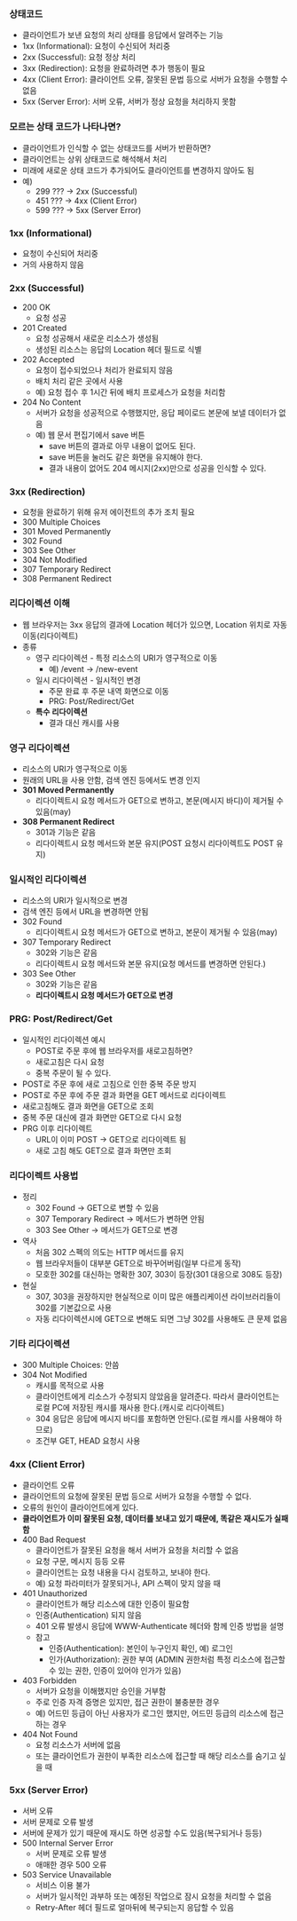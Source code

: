 ### 상태코드
- 클라이언트가 보낸 요청의 처리 상태를 응답에서 알려주는 기능
- 1xx (Informational): 요청이 수신되어 처리중
- 2xx (Successful): 요청 정상 처리
- 3xx (Redirection): 요청을 완료하려면 추가 행동이 필요
- 4xx (Client Error): 클라이언트 오류, 잘못된 문법 등으로 서버가 요청을 수행할 수 없음
- 5xx (Server Error): 서버 오류, 서버가 정상 요청을 처리하지 못함

### 모르는 상태 코드가 나타나면?
- 클라이언트가 인식할 수 없는 상태코드를 서버가 반환하면?
- 클라이언트는 상위 상태코드로 해석해서 처리
- 미래에 새로운 상태 코드가 추가되어도 클라이언트를 변경하지 않아도 됨
- 예)
	- 299 ??? -> 2xx (Successful)
	- 451 ??? -> 4xx (Client Error)
	- 599 ??? -> 5xx (Server Error)

### 1xx (Informational)
- 요청이 수신되어 처리중
- 거의 사용하지 않음

### 2xx (Successful)
- 200 OK
	- 요청 성공
- 201 Created
	- 요청 성공해서 새로운 리소스가 생성됨
	- 생성된 리소스는 응답의 Location 헤더 필드로 식별
- 202 Accepted
	- 요청이 접수되었으나 처리가 완료되지 않음
	- 배치 처리 같은 곳에서 사용
	- 예) 요청 접수 후 1시간 뒤에 배치 프로세스가 요청을 처리함
- 204 No Content
	- 서버가 요청을 성공적으로 수행했지만, 응답 페이로드 본문에 보낼 데이터가 없음
	- 예) 웹 문서 편집기에서 save 버튼
		- save 버튼의 결과로 아무 내용이 없어도 된다.
		- save 버튼을 눌러도 같은 화면을 유지해야 한다.
		- 결과 내용이 없어도 204 메시지(2xx)만으로 성공을 인식할 수 있다.

### 3xx (Redirection)
- 요청을 완료하기 위해 유저 에이전트의 추가 조치 필요
- 300 Multiple Choices
- 301 Moved Permanently
- 302 Found
- 303 See Other
- 304 Not Modified
- 307 Temporary Redirect
- 308 Permanent Redirect

### 리다이렉션 이해
- 웹 브라우저는 3xx 응답의 결과에 Location 헤더가 있으면, Location 위치로 자동 이동(리다이렉트)
- 종류
	- 영구 리다이렉션 - 특정 리소스의 URI가 영구적으로 이동
		- 예) /event -> /new-event
	- 일시 리다이렉션 - 일시적인 변경
		- 주문 완료 후 주문 내역 화면으로 이동
		- PRG: Post/Redirect/Get
	- **특수 리다이렉션**
		- 결과 대신 캐시를 사용

### 영구 리다이렉션
- 리소스의 URI가 영구적으로 이동
- 원래의 URL을 사용 안함, 검색 엔진 등에서도 변경 인지
- **301 Moved Permanently**
	- 리다이렉트시 요청 메서드가 GET으로 변하고, 본문(메시지 바디)이 제거될 수 있음(may)
- **308 Permanent Redirect**
	- 301과 기능은 같음
	- 리다이렉트시 요청 메서드와 본문 유지(POST 요청시 리다이렉트도 POST 유지)

### 일시적인 리다이렉션
- 리소스의 URI가 일시적으로 변경
- 검색 엔진 등에서 URL을 변경하면 안됨
- 302 Found
	- 리다이렉트시 요청 메서드가 GET으로 변하고, 본문이 제거될 수 있음(may)
- 307 Temporary Redirect
	- 302와 기능은 같음
	- 리다이렉트시 요청 메서드와 본문 유지(요청 메서드를 변경하면 안된다.)
- 303 See Other
	- 302와 기능은 같음
	- **리다이렉트시 요청 메서드가 GET으로 변경**

### PRG: Post/Redirect/Get
- 일시적인 리다이렉션 예시
	- POST로 주문 후에 웹 브라우저를 새로고침하면?
	- 새로고침은 다시 요청
	- 중복 주문이 될 수 있다.
- POST로 주문 후에 새로 고침으로 인한 중복 주문 방지
- POST로 주문 후에 주문 결과 화면을 GET 메서드로 리다이렉트
- 새로고침해도 결과 화면을 GET으로 조회
- 중복 주문 대신에 결과 화면만 GET으로 다시 요청
- PRG 이후 리다이렉트
	- URL이 이미 POST -> GET으로 리다이렉트 됨
	- 새로 고침 해도 GET으로 결과 화면만 조회

### 리다이렉트 사용법
- 정리
	- 302 Found -> GET으로 변할 수 있음
	- 307 Temporary Redirect -> 메서드가 변하면 안됨
	- 303 See Other -> 메서드가 GET으로 변경
- 역사
	- 처음 302 스펙의 의도는 HTTP 메서드를 유지
	- 웹 브라우저들이 대부분 GET으로 바꾸어버림(일부 다르게 동작)
	- 모호한 302를 대신하는 명확한 307, 303이 등장(301 대응으로 308도 등장)
- 현실
	- 307, 303을 권장하지만 현실적으로 이미 많은 애플리케이션 라이브러리들이 302를 기본값으로 사용
	- 자동 리다이렉션시에 GET으로 변해도 되면 그냥 302를 사용해도 큰 문제 없음

### 기타 리다이렉션
- 300 Multiple Choices: 안씀
- 304 Not Modified
	- 캐시를 목적으로 사용
	- 클라이언트에게 리소스가 수정되지 않았음을 알려준다. 따라서 클라이언트는 로컬 PC에 저장된 캐시를 재사용 한다.(캐시로 리다이렉트)
	- 304 응답은 응답에 메시지 바디를 포함하면 안된다.(로컬 캐시를 사용해야 하므로)
	- 조건부 GET, HEAD 요청시 사용

### 4xx (Client Error)
- 클라이언트 오류
- 클라이언트의 요청에 잘못된 문법 등으로 서버가 요청을 수행할 수 없다.
- 오류의 원인이 클라이언트에게 있다.
- **클라이언트가 이미 잘못된 요청, 데이터를 보내고 있기 때문에, 똑같은 재시도가 실패함**
- 400 Bad Request
	- 클라이언트가 잘못된 요청을 해서 서버가 요청을 처리할 수 없음
	- 요청 구문, 메시지 등등 오류
	- 클라이언트는 요청 내용을 다시 검토하고, 보내야 한다.
	- 예) 요청 파라미터가 잘못되거나, API 스펙이 맞지 않을 때
- 401 Unauthorized
	- 클라이언트가 해당 리소스에 대한 인증이 필요함
	- 인증(Authentication) 되지 않음
	- 401 오류 발생시 응답에 WWW-Authenticate 헤더와 함께 인증 방법을 설명
	- 참고
		- 인증(Authentication): 본인이 누구인지 확인, 예) 로그인
		- 인가(Authorization): 권한 부여 (ADMIN 권한처럼 특정 리소스에 접근할 수 있는 권한, 인증이 있어야 인가가 있음)
- 403 Forbidden
	- 서버가 요청을 이해했지만 승인을 거부함
	- 주로 인증 자격 증명은 있지만, 접근 권한이 불충분한 경우
	- 예) 어드민 등급이 아닌 사용자가 로그인 했지만, 어드민 등급의 리소스에 접근하는 경우
- 404 Not Found
	- 요청 리소스가 서버에 없음
	- 또는 클라이언트가 권한이 부족한 리소스에 접근할 때 해당 리소스를 숨기고 싶을 때

### 5xx (Server Error)
- 서버 오류
- 서버 문제로 오류 발생
- 서버에 문제가 있기 때문에 재시도 하면 성공할 수도 있음(복구되거나 등등)
- 500 Internal Server Error
	- 서버 문제로 오류 발생
	- 애매한 경우 500 오류
- 503 Service Unavailable
	- 서비스 이용 불가
	- 서버가 일시적인 과부하 또는 예정된 작업으로 잠시 요청을 처리할 수 없음
	- Retry-After 헤더 필드로 얼마뒤에 복구되는지 응답할 수 있음